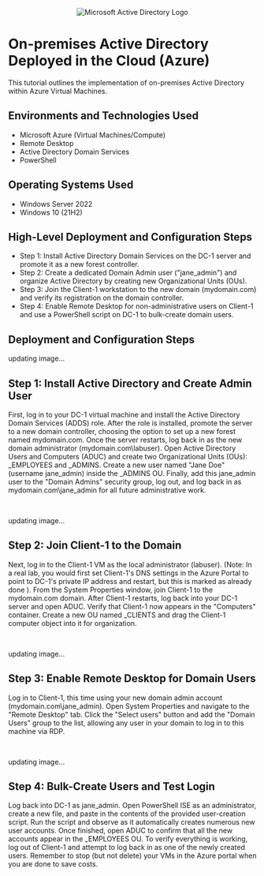 <p align="center">
<img src="https://i.imgur.com/pU5A58S.png" alt="Microsoft Active Directory Logo"/>
</p>

<h1>On-premises Active Directory Deployed in the Cloud (Azure)</h1>
This tutorial outlines the implementation of on-premises Active Directory within Azure Virtual Machines.<br />




<h2>Environments and Technologies Used</h2>

- Microsoft Azure (Virtual Machines/Compute)
- Remote Desktop
- Active Directory Domain Services
- PowerShell

<h2>Operating Systems Used </h2>

- Windows Server 2022
- Windows 10 (21H2)

<h2>High-Level Deployment and Configuration Steps</h2>

- Step 1: Install Active Directory Domain Services on the DC-1 server and promote it as a new forest controller.
- Step 2: Create a dedicated Domain Admin user ("jane_admin") and organize Active Directory by creating new Organizational Units (OUs).
- Step 3: Join the Client-1 workstation to the new domain (mydomain.com) and verify its registration on the domain controller.
- Step 4: Enable Remote Desktop for non-administrative users on Client-1 and use a PowerShell script on DC-1 to bulk-create domain users.

<h2>Deployment and Configuration Steps</h2>

<p>
updating image...
</p>
<p>
<h2>Step 1: Install Active Directory and Create Admin User</h2>
First, log in to your DC-1 virtual machine and install the Active Directory Domain Services (ADDS) role. After the role is installed, promote the server to a new domain controller, choosing the option to set up a new forest named mydomain.com. Once the server restarts, log back in as the new domain administrator (mydomain.com\labuser). Open Active Directory Users and Computers (ADUC) and create two Organizational Units (OUs): _EMPLOYEES and _ADMINS. Create a new user named "Jane Doe" (username jane_admin) inside the _ADMINS OU. Finally, add this jane_admin user to the "Domain Admins" security group, log out, and log back in as mydomain.com\jane_admin for all future administrative work.
</p>
<br />

<p>
updating image...
</p>
<p>
<h2>Step 2: Join Client-1 to the Domain</h2>
Next, log in to the Client-1 VM as the local administrator (labuser). (Note: In a real lab, you would first set Client-1's DNS settings in the Azure Portal to point to DC-1's private IP address and restart, but this is marked as already done ). From the System Properties window, join Client-1 to the mydomain.com domain. After Client-1 restarts, log back into your DC-1 server and open ADUC. Verify that Client-1 now appears in the "Computers" container. Create a new OU named _CLIENTS and drag the Client-1 computer object into it for organization.
</p>
<br />

<p>
updating image...
</p>
<p>
<h2>Step 3: Enable Remote Desktop for Domain Users</h2>
Log in to Client-1, this time using your new domain admin account (mydomain.com\jane_admin). Open System Properties and navigate to the "Remote Desktop" tab. Click the "Select users" button and add the "Domain Users" group to the list, allowing any user in your domain to log in to this machine via RDP.
</p>
<br />

<p>
updating image...
</p>
<p>
<h2>Step 4: Bulk-Create Users and Test Login</h2>
Log back into DC-1 as jane_admin. Open PowerShell ISE as an administrator, create a new file, and paste in the contents of the provided user-creation script. Run the script and observe as it automatically creates numerous new user accounts. Once finished, open ADUC to confirm that all the new accounts appear in the _EMPLOYEES OU. To verify everything is working, log out of Client-1 and attempt to log back in as one of the newly created users. Remember to stop (but not delete) your VMs in the Azure portal when you are done to save costs.
</p>
<br />

